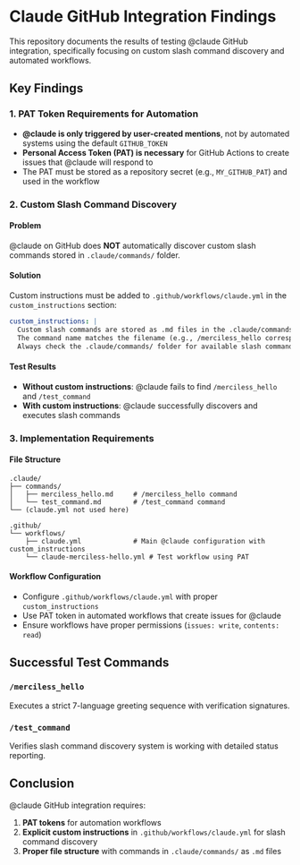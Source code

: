 # Claude GitHub Integration Findings

This repository documents the results of testing @claude GitHub integration, specifically focusing on custom slash command discovery and automated workflows.

## Key Findings

### 1. PAT Token Requirements for Automation
- **@claude is only triggered by user-created mentions**, not by automated systems using the default `GITHUB_TOKEN`
- **Personal Access Token (PAT) is necessary** for GitHub Actions to create issues that @claude will respond to
- The PAT must be stored as a repository secret (e.g., `MY_GITHUB_PAT`) and used in the workflow

### 2. Custom Slash Command Discovery

#### Problem
@claude on GitHub does **NOT** automatically discover custom slash commands stored in `.claude/commands/` folder.

#### Solution
Custom instructions must be added to `.github/workflows/claude.yml` in the `custom_instructions` section:

```yaml
custom_instructions: |
  Custom slash commands are stored as .md files in the .claude/commands/ folder. 
  The command name matches the filename (e.g., /merciless_hello corresponds to merciless_hello.md).
  Always check the .claude/commands/ folder for available slash commands when a slash command is referenced.
```

#### Test Results
- **Without custom instructions**: @claude fails to find `/merciless_hello` and `/test_command`
- **With custom instructions**: @claude successfully discovers and executes slash commands

### 3. Implementation Requirements

#### File Structure
```
.claude/
├── commands/
│   ├── merciless_hello.md     # /merciless_hello command
│   └── test_command.md        # /test_command command
└── (claude.yml not used here)

.github/
└── workflows/
    ├── claude.yml             # Main @claude configuration with custom_instructions
    └── claude-merciless-hello.yml # Test workflow using PAT
```

#### Workflow Configuration
- Configure `.github/workflows/claude.yml` with proper `custom_instructions`
- Use PAT token in automated workflows that create issues for @claude
- Ensure workflows have proper permissions (`issues: write`, `contents: read`)

## Successful Test Commands

### `/merciless_hello`
Executes a strict 7-language greeting sequence with verification signatures.

### `/test_command` 
Verifies slash command discovery system is working with detailed status reporting.

## Conclusion

@claude GitHub integration requires:
1. **PAT tokens** for automation workflows
2. **Explicit custom instructions** in `.github/workflows/claude.yml` for slash command discovery
3. **Proper file structure** with commands in `.claude/commands/` as `.md` files